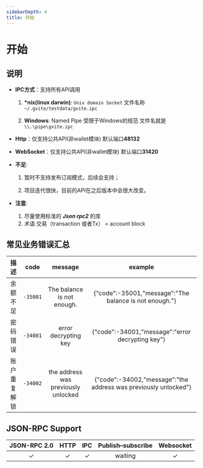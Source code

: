 ```yaml
---
sidebarDepth: 4
title: 开始
---
```

# 开始

## 说明

* **IPC方式**：支持所有API调用
    
    1. **\*nix(linux darwin)**: `Unix domain Socket` 文件名称 `~/.gvite/testdata/gvite.ipc`
    
    2. **Windows**: Named Pipe 受限于Windows的规范 文件名就是 `\\.\pipe\gvite.ipc`

* **Http**：仅支持公共API(非wallet模块) 默认端口**48132**

* **WebSocket**：仅支持公共API(非wallet模块) 默认端口**31420**

* **不足**:
    
    1. 暂时不支持发布订阅模式，后续会支持；
    
    2. 项目迭代很快，目前的API在之后版本中会很大改变。

* **注意**:
    
    1. 尽量使用标准的 ***Json rpc2*** 的库
    2. 术语 交易（transaction 或者Tx） = account block

## 常见业务错误汇总

|   描述   |   code   |               message               |                             example                             |
|:------:|:--------:|:-----------------------------------:|:---------------------------------------------------------------:|
|  余额不足  | `-35001` |     The balance is not enough.      |     {"code":-35001,"message":"The balance is not enough."}      |
|  密码错误  | `-34001` |        error decrypting key         |        {"code":-34001,"message":"error decrypting key"}         |
| 账户重复解锁 | `-34002` | the address was previously unlocked | {"code":-34002,"message":"the address was previously unlocked"} |

## JSON-RPC Support

| JSON-RPC 2.0 |   HTTP   |   IPC    | Publish–subscribe | Websocket |
|:------------:|:--------:|:--------:|:-----------------:|:---------:|
|   &#x2713;   | &#x2713; | &#x2713; |      waiting      | &#x2713;  |